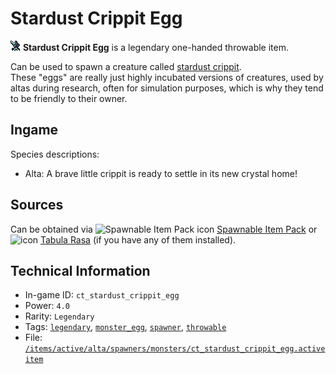 # Stardust Crippit Egg

<img src="https://raw.githubusercontent.com/Ceterai/Enternia/main/items/active/alta/spawners/monsters/ct_stardust_crippit_egg.png" alt="Stardust Crippit Egg icon" loading="lazy" width="auto" height="16px"/> **Stardust Crippit Egg** is a legendary one-handed throwable item.

Can be used to spawn a creature called [stardust crippit](https://ceterai.github.io/MyEnternia/Wiki/stardustcrippit).  
These "eggs" are really just highly incubated versions of creatures, used by altas during research, often for simulation purposes, which is why they tend to be friendly to their owner.

## Ingame

Species descriptions:

- Alta: A brave little crippit is ready to settle in its new crystal home!

## Sources

Can be obtained via <img src="https://raw.githubusercontent.com/Silverfeelin/Starbound-SpawnableItemPack/master/interface/sip/iconSmall.png" alt="Spawnable Item Pack icon" width="18" height="14"/> [Spawnable Item Pack](https://steamcommunity.com/sharedfiles/filedetails/?id=733665104) or <img src="https://steamuserimages-a.akamaihd.net/ugc/263843960696222713/3EC9A7C005541F7D577EBCB8C5736B4EFC9973D6/" alt="icon" width="8" height="12"/> [Tabula Rasa](https://community.playstarbound.com/resources/the-tabula-rasa.3222/) (if you have any of them installed).

## Technical Information

- In-game ID: `ct_stardust_crippit_egg`
- Power: `4.0`
- Rarity: `Legendary`
- Tags: [`legendary`](https://ceterai.github.io/MyEnternia/Wiki/Tags/Legendary), [`monster_egg`](https://ceterai.github.io/MyEnternia/Wiki/Tags/MonsterEgg), [`spawner`](https://ceterai.github.io/MyEnternia/Wiki/Tags/Spawner), [`throwable`](https://ceterai.github.io/MyEnternia/Wiki/Tags/Throwable)
- File: [`/items/active/alta/spawners/monsters/ct_stardust_crippit_egg.activeitem`](https://github.com/Ceterai/Enternia/blob/main/items/active/alta/spawners/monsters/ct_stardust_crippit_egg.activeitem)
